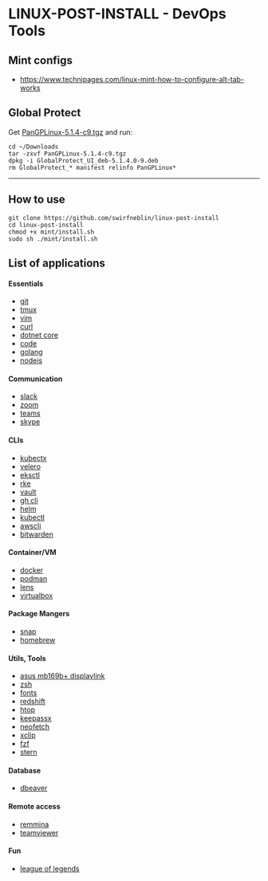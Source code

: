 # LINUX-POST-INSTALL - DevOps Tools

## Mint configs

- https://www.technipages.com/linux-mint-how-to-configure-alt-tab-works

## Global Protect

Get [PanGPLinux-5.1.4-c9.tgz](http://csuf.screenstepslive.com/s/12867/m/75252/l/841785-download-install-the-campus-vpn-agent) and run:

```
cd ~/Downloads
tar -zxvf PanGPLinux-5.1.4-c9.tgz
dpkg -i GlobalProtect_UI_deb-5.1.4.0-9.deb
rm GlobalProtect_* manifest relinfo PanGPLinux*
```
---

## How to use
```
git clone https://github.com/swirfneblin/linux-post-install
cd linux-post-install
chmod +x mint/install.sh
sudo sh ./mint/install.sh
```

## List of applications

#### Essentials
- [git](https://git-scm.com/)
- [tmux](https://phoenixnap.com/kb/tmux-tutorial-install-commands)
- [vim](https://www.vim.org/)
- [curl](https://curl.se/)
- [dotnet core](https://dotnet.microsoft.com/download/dotnet-core)
- [code](https://code.visualstudio.com/)
- [golang](https://golang.org/)
- [nodejs](https://nodejs.org/en/)

#### Communication
- [slack](https://slack.com/intl/en-br/)
- [zoom](https://zoom.us/)
- [teams](https://teams.microsoft.com/uswe-01/downloads)
- [skype](https://www.skype.com/en/)

#### CLIs
- [kubectx](https://ahmet.im/blog/kubectx/)
- [velero](https://velero.io/)
- [eksctl](https://eksctl.io/)
- [rke](https://rancher.com/docs/rke/latest/en/)
- [vault](https://www.vaultproject.io/)
- [gh cli](https://github.com/cli/cli)
- [helm](https://helm.sh/)
- [kubectl](https://kubernetes.io/docs/tasks/tools/install-kubectl/)
- [awscli](https://docs.aws.amazon.com/cli/latest/userguide/install-cliv2-linux.html#cliv2-linux-install)
- [bitwarden](https://bitwarden.com/help/article/cli/)

#### Container/VM
- [docker](https://www.docker.com/)
- [podman ](http://docs.podman.io/en/latest/)
- [lens](https://k8slens.dev/)
- [virtualbox](https://www.virtualbox.org/)

#### Package Mangers
- [snap](https://snapcraft.io/)
- [homebrew](https://brew.sh/)

#### Utils, Tools
- [asus mb169b+ displaylink](https://www.asus.com/us/Monitors/MB169BPlus/HelpDesk_Download/)
- [zsh](https://ohmyz.sh/)
- [fonts](https://pkgs.org/download/ttf-mscorefonts-installer)
- [redshift](http://jonls.dk/redshift/)
- [htop](https://htop.dev/)
- [keepassx](https://www.keepassx.org/)
- [neofetch](https://github.com/dylanaraps/neofetch)
- [xclip](https://github.com/astrand/xclip)
- [fzf](https://github.com/junegunn/fzf)
- [stern](https://github.com/wercker/stern)

#### Database
- [dbeaver](https://dbeaver.io/)

#### Remote access
- [remmina](https://remmina.org/)
- [teamviewer](https://www.teamviewer.com/en/)

#### Fun
- [league of legends](https://na.leagueoflegends.com/en-us/)